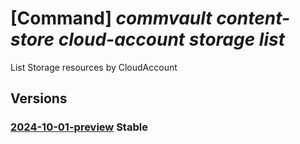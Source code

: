 # [Command] _commvault content-store cloud-account storage list_

List Storage resources by CloudAccount

## Versions

### [2024-10-01-preview](/Resources/mgmt-plane/L3N1YnNjcmlwdGlvbnMve30vcmVzb3VyY2Vncm91cHMve30vcHJvdmlkZXJzL2NvbW12YXVsdC5jb250ZW50c3RvcmUvY2xvdWRhY2NvdW50cy97fS9zdG9yYWdlcw==/2024-10-01-preview.xml) **Stable**

<!-- mgmt-plane /subscriptions/{}/resourcegroups/{}/providers/commvault.contentstore/cloudaccounts/{}/storages 2024-10-01-preview -->
